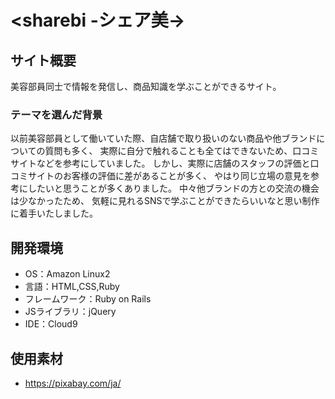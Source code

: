 # <sharebi -シェア美->

## サイト概要
美容部員同士で情報を発信し、商品知識を学ぶことができるサイト。

### テーマを選んだ背景
以前美容部員として働いていた際、自店舗で取り扱いのない商品や他ブランドについての質問も多く、
実際に自分で触れることも全てはできないため、口コミサイトなどを参考にしていました。
しかし、実際に店舗のスタッフの評価と口コミサイトのお客様の評価に差があることが多く、
やはり同じ立場の意見を参考にしたいと思うことが多くありました。
中々他ブランドの方との交流の機会は少なかったため、
気軽に見れるSNSで学ぶことができたらいいなと思い制作に着手いたしました。

## 開発環境
- OS：Amazon Linux2
- 言語：HTML,CSS,Ruby
- フレームワーク：Ruby on Rails
- JSライブラリ：jQuery
- IDE：Cloud9

## 使用素材
- https://pixabay.com/ja/